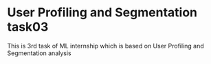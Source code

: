 # User Profiling and Segmentation task03
 This is 3rd task of ML internship which is based on User Profiling and Segmentation analysis
